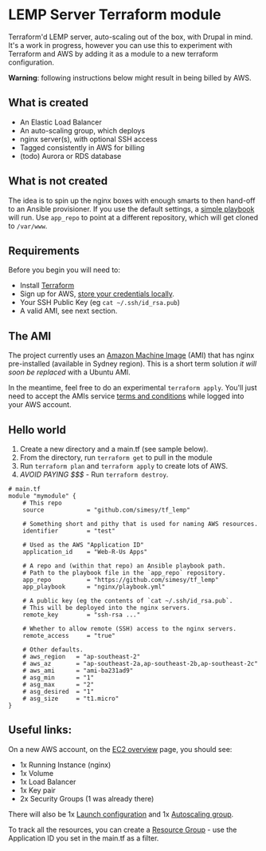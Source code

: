 # LEMP Server Terraform module

Terraform'd LEMP server, auto-scaling out of the box, with Drupal in mind. It's a work in progress, however
you can use this to experiment with Terraform and AWS by adding it as a module to a new terraform configuration.

**Warning**: following instructions below might result in being billed by AWS.

## What is created

* An Elastic Load Balancer
* An auto-scaling group, which deploys
* nginx server(s), with optional SSH access
* Tagged consistently in AWS for billing
* (todo) Aurora or RDS database

## What is not created

The idea is to spin up the nginx boxes with enough smarts to then hand-off to an
Ansible provisioner. If you use the default settings, a [simple playbook](https://github.com/simesy/tf_lemp/blob/master/nginx/playbook.yml) will run. Use `app_repo` to point at a different repository, which will
get cloned to `/var/www`.

## Requirements

Before you begin you will need to:

* Install [Terraform](https://www.terraform.io/intro/getting-started/install.html)
* Sign up for AWS, [store your credentials locally](http://docs.aws.amazon.com/sdk-for-net/v2/developer-guide/net-dg-config-creds.html#creds-file).
* Your SSH Public Key (eg `cat ~/.ssh/id_rsa.pub`)
* A valid AMI, see next section.

## The AMI

The project currently uses an [Amazon Machine Image](https://aws.amazon.com/marketplace/pp/B01N0MCONW)
(AMI) that has nginx pre-installed (available in Sydney region). This is a short term solution *it will soon
be replaced* with a Ubuntu AMI.

In the meantime, feel free to do an experimental `terraform apply`. You'll just need to
accept the AMIs service [terms and conditions](https://aws.amazon.com/marketplace/fulfillment?productId=7dc83b25-1a57-418d-acea-06bd8e0855fb&ref_=dtl_psb_continue&region=ap-southeast-2#manual-launch)
while logged into your AWS account. 

## Hello world

1. Create a new directory and a main.tf (see sample below).
2. From the directory, run `terraform get` to pull in the module
3. Run `terraform plan` and `terraform apply` to create lots of AWS.
4. *AVOID PAYING $$$* - Run `terraform destroy`.

```
# main.tf
module "mymodule" {
    # This repo
    source            = "github.com/simesy/tf_lemp"

    # Something short and pithy that is used for naming AWS resources.
    identifier        = "test"

    # Used as the AWS "Application ID"
    application_id    = "Web-R-Us Apps"

    # A repo and (within that repo) an Ansible playbook path.
    # Path to the playbook file in the `app_repo` repository.
    app_repo          = "https://github.com/simesy/tf_lemp"
    app_playbook      = "nginx/playbook.yml"
    
    # A public key (eg the contents of `cat ~/.ssh/id_rsa.pub`.
    # This will be deployed into the nginx servers.
    remote_key        = "ssh-rsa ..."

    # Whether to allow remote (SSH) access to the nginx servers.
    remote_access     = "true"
    
    # Other defaults.
    # aws_region   = "ap-southeast-2"
    # aws_az       = "ap-southeast-2a,ap-southeast-2b,ap-southeast-2c"
    # aws_ami      = "ami-ba231ad9"
    # asg_min      = "1"
    # asg_max      = "2"
    # asg_desired  = "1"
    # asg_size     = "t1.micro"
}
```

## Useful links:

On a new AWS account, on the [EC2 overview](https://ap-southeast-2.console.aws.amazon.com/ec2/v2/home?region=ap-southeast-2#)
page, you should see: 
* 1x Running Instance (nginx)
* 1x Volume
* 1x Load Balancer
* 1x Key pair
* 2x Security Groups (1 was already there)

There will also be 1x [Launch configuration](https://ap-southeast-2.console.aws.amazon.com/ec2/autoscaling/home?region=ap-southeast-2#LaunchConfigurations:) and 1x [Autoscaling group](https://ap-southeast-2.console.aws.amazon.com/ec2/autoscaling/home?region=ap-southeast-2#AutoScalingGroups:view=details).

To track all the resources, you can create a [Resource Group](https://resources.console.aws.amazon.com/r/group) - use the Application ID you set in the main.tf as a filter. 
